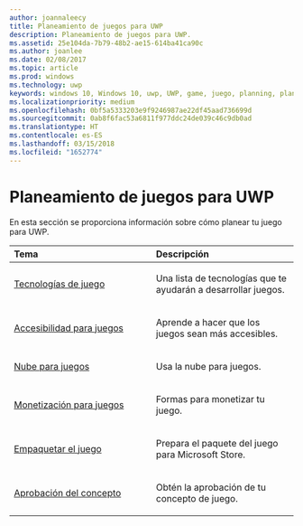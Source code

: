 ```yaml
---
author: joannaleecy
title: Planeamiento de juegos para UWP
description: Planeamiento de juegos para UWP.
ms.assetid: 25e104da-7b79-48b2-ae15-614ba41ca90c
ms.author: joanlee
ms.date: 02/08/2017
ms.topic: article
ms.prod: windows
ms.technology: uwp
keywords: windows 10, Windows 10, uwp, UWP, game, juego, planning, planeamiento, accessibility, accesibilidad, cloud, nube, monetize, monetizar, package, paquete, technology, tecnología, concept, concepto, approval, aprobación
ms.localizationpriority: medium
ms.openlocfilehash: 0bf5a5333203e9f9246987ae22df45aad736699d
ms.sourcegitcommit: 0ab8f6fac53a6811f977ddc24de039c46c9db0ad
ms.translationtype: HT
ms.contentlocale: es-ES
ms.lasthandoff: 03/15/2018
ms.locfileid: "1652774"
---
```

# <a name="planning-for-uwp-games"></a>Planeamiento de juegos para UWP

En esta sección se proporciona información sobre cómo planear tu juego para UWP.

<table>
<colgroup>
<col width="50%" />
<col width="50%" />
</colgroup>
<thead>
<tr class="header">
<th align="left">Tema</th>
<th align="left">Descripción</th>
</tr>
</thead>
<tbody>
<tr class="odd">
<td align="left"><p><a href="game-development-platform-guide.md">Tecnologías de juego</a></p></td>
<td align="left"><p>Una lista de tecnologías que te ayudarán a desarrollar juegos.</p></td>
</tr>
<tr class="even">
<td align="left"><p><a href="accessibility-for-games.md">Accesibilidad para juegos</a></p></td>
<td align="left"><p>Aprende a hacer que los juegos sean más accesibles.</p></td>
</tr>
<tr class="odd">
<td align="left"><p><a href="cloud-for-games.md">Nube para juegos</a></p></td>
<td align="left"><p>Usa la nube para juegos.</p></td>
</tr>
<tr class="even">
<td align="left"><p><a href="monetization-for-games.md">Monetización para juegos</a></p></td>
<td align="left"><p>Formas para monetizar tu juego.</p></td>
</tr>
<tr class="odd">
<td align="left"><p><a href="package-your-windows-store-directx-game.md">Empaquetar el juego</a></p></td>
<td align="left"><p>Prepara el paquete del juego para Microsoft Store.</p></td>
</tr>
<tr class="even">
<td align="left"><p><a href="concept-approval.md">Aprobación del concepto</a></p></td>
<td align="left"><p>Obtén la aprobación de tu concepto de juego.</p></td>
</tr>
</tbody>
</table>
 

 

 




